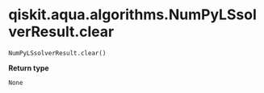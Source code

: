 # qiskit.aqua.algorithms.NumPyLSsolverResult.clear

`NumPyLSsolverResult.clear()`

**Return type**

`None`
